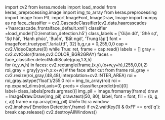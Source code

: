 import cv2
from keras.models import load_model
from keras_preprocessing.image import img_to_array
from keras.preprocessing import image
from PIL import ImageFont, ImageDraw, Image 
import numpy as np
face_classifier = cv2.CascadeClassifier(cv2.data.haarcascades +'haarcascade_frontalface_default.xml')
classifier =load_model('D:/emotion_detection.h5')
class_labels = ['Giận dữ', 'Ghê sợ', 'Sợ hãi', 'Hạnh phúc', 'Buồn', 'Bất ngờ', 'Trung lập']
font = ImageFont.truetype("./arial.ttf", 32)
b,g,r,a = 0,255,0,0
cap = cv2.VideoCapture(0)
while True:
    ret, frame = cap.read()
    labels = []
    gray = cv2.cvtColor(frame,cv2.COLOR_BGR2GRAY)
    faces = face_classifier.detectMultiScale(gray,1.3,5)    
    for (x,y,w,h) in faces:
        cv2.rectangle(frame,(x,y),(x+w,y+h),(255,0,0),2)
        roi_gray = gray[y:y+h,x:x+w] # the face after cut from frame
        roi_gray = cv2.resize(roi_gray,(48,48),interpolation=cv2.INTER_AREA)
        roi = roi_gray.astype('float')/255.0
        roi = img_to_array(roi)
        roi = np.expand_dims(roi,axis=0)
        preds = classifier.predict(roi)[0]
        label=class_labels[preds.argmax()]
        img_pil = Image.fromarray(frame)
        draw = ImageDraw.Draw(img_pil)
        draw.text((50, 80), label, font = font, fill = (b, g, r, a))
        frame = np.array(img_pil) #hiển thị ra window    
    cv2.imshow('Emotion Detection',frame)
    if cv2.waitKey(1) & 0xFF == ord('q'):
        break
cap.release()
cv2.destroyAllWindows()
